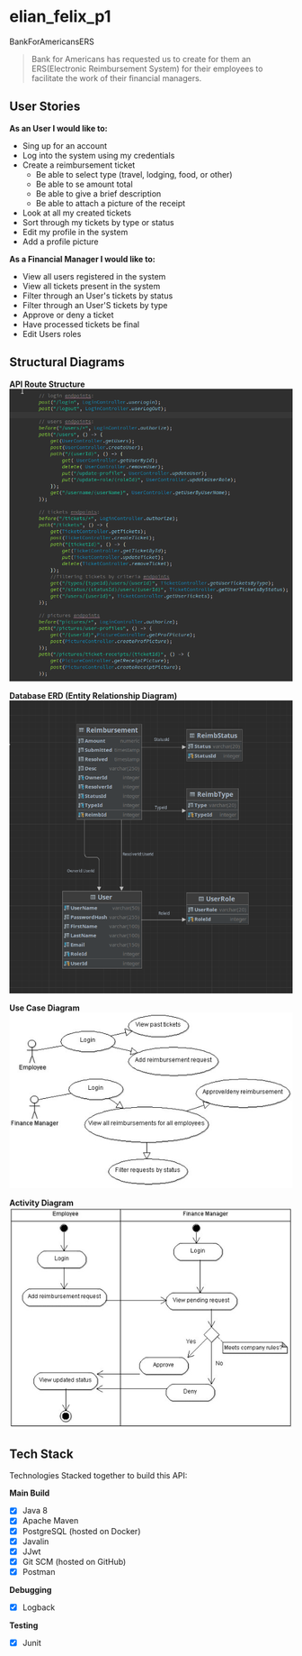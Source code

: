 # elian_felix_p1
BankForAmericansERS

> Bank for Americans has requested us to create for them an ERS(Electronic Reimbursement System) for their employees to facilitate the work of their financial managers.

## User Stories

**As an User I would like to:**
- Sing up for an account
- Log into the system using my credentials
- Create a reimbursement ticket
  - Be able to select type (travel, lodging, food, or other)
  - Be able to se amount total
  - Be able to give a brief description
  - Be able to attach a picture of the receipt
- Look at all my created tickets
- Sort through my tickets by type or status
- Edit my profile in the system
- Add a profile picture

**As a Financial Manager I would like to:**
- View all users registered in the system
- View all tickets present in the system
- Filter through an User's tickets by status
- Filter through an User'S tickets by type
- Approve or deny a ticket
- Have processed tickets be final
- Edit Users roles

## Structural Diagrams

**API Route Structure**
<br>
![](./img_md/p1_routes.png)
<br>

**Database ERD (Entity Relationship Diagram)** 
<br>
![](./img_md/p1_erd.png)
<br>

**Use Case Diagram**
<br>
![](./img_md/p1_use-case.jpg)
<br>

**Activity Diagram**
<br>
![](./img_md/p1_activity.jpg)
<br>

## Tech Stack
Technologies Stacked together to build this API:

**Main Build**
- [x] Java 8
- [x] Apache Maven
- [x] PostgreSQL (hosted on Docker)
- [x] Javalin
- [x] JJwt
- [x] Git SCM (hosted on GitHub)
- [x] Postman

**Debugging**
- [x] Logback

**Testing**
- [x] Junit

